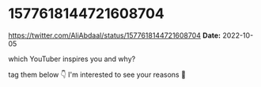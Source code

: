 # 1577618144721608704
https://twitter.com/AliAbdaal/status/1577618144721608704
**Date:** 2022-10-05

which YouTuber inspires you and why? 

tag them below 👇 I'm interested to see your reasons 💭
